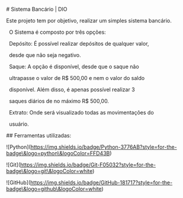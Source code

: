 

\# Sistema Bancário | DIO



Este projeto tem por objetivo, realizar um simples sistema bancário.



&nbsp;   O Sistema é composto por três opções: 

&nbsp;       Depósito: É possível realizar depósitos de qualquer valor, 

&nbsp;       desde que não seja negativo.

&nbsp;       Saque: A opção é disponível, desde que o saque não 

&nbsp;       ultrapasse o valor de R$ 500,00 e nem o valor do saldo 

&nbsp;       disponível. Além disso, é apenas possível realizar 3 

&nbsp;       saques diários de no máximo R$ 500,00.

&nbsp;       Extrato: Onde será visualizado todas as movimentações do   

&nbsp;       usuário. 



\## Ferramentas utilizadas:



!\[Python](https://img.shields.io/badge/Python-3776AB?style=for-the-badge\&logo=python\&logoColor=FFD43B)



!\[Git](https://img.shields.io/badge/Git-F05032?style=for-the-badge\&logo=git\&logoColor=white)



!\[GitHub](https://img.shields.io/badge/GitHub-181717?style=for-the-badge\&logo=github\&logoColor=white)













